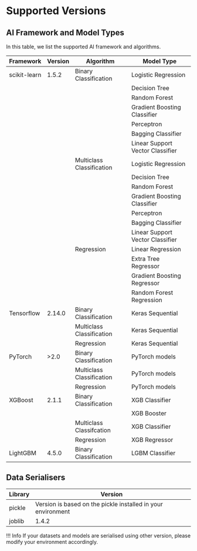 # Supported Versions

## AI Framework and Model Types

In this table, we list the supported AI framework and algorithms. 

| Framework   | Version  | Algorithm    | Model Type |
| ----- |----|----|-----|
|    scikit-learn  | 1.5.2   | Binary Classification | Logistic Regression |
| || | Decision Tree |
| || | Random Forest |
| || | Gradient Boosting Classifier |
| || | Perceptron |
| || | Bagging Classifier |
| || | Linear Support Vector Classifier |
| || Multiclass Classification | Logistic Regression |
| || | Decision Tree |
| || | Random Forest |
| || | Gradient Boosting Classifier |
| || | Perceptron |
| || | Bagging Classifier |
| || | Linear Support Vector Classifier |
| || Regression| Linear Regression |
| || | Extra Tree Regressor |
| || | Gradient Boosting Regressor |
| || | Random Forest Regression |
|  Tensorflow     | 2.14.0 | Binary Classification | Keras Sequential |
| || Multiclass Classification | Keras Sequential  |
| || Regression| Keras Sequential  |
|  PyTorch     | >2.0 | Binary Classification | PyTorch models |
| || Multiclass Classification | PyTorch models  |
| || Regression| PyTorch models  |
|  XGBoost     |2.1.1| Binary Classification | XGB Classifier|
| || | XGB Booster |
| || Multiclass Classifcation | XGB Classifier |
| || Regression | XGB Regressor |
|  LightGBM     |4.5.0| Binary Classification | LGBM Classifier|

## Data Serialisers

| Library   | Version  | 
| ----- |----|
|  pickle  | Version is based on the pickle installed in your environment   | 
|  joblib  | 1.4.2   | 

!!! Info
        If your datasets and models are serialised using other version, please modify your environment accordingly.